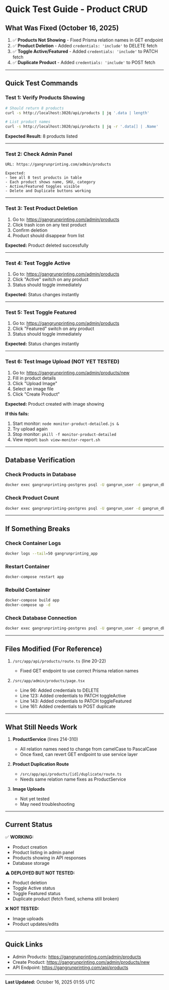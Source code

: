 # Quick Test Guide - Product CRUD

## What Was Fixed (October 16, 2025)

1. ✅ **Products Not Showing** - Fixed Prisma relation names in GET endpoint
2. ✅ **Product Deletion** - Added `credentials: 'include'` to DELETE fetch
3. ✅ **Toggle Active/Featured** - Added `credentials: 'include'` to PATCH fetch
4. ✅ **Duplicate Product** - Added `credentials: 'include'` to POST fetch

---

## Quick Test Commands

### Test 1: Verify Products Showing
```bash
# Should return 8 products
curl -s http://localhost:3020/api/products | jq '.data | length'

# List product names
curl -s http://localhost:3020/api/products | jq -r '.data[] | .Name'
```

**Expected Result:** 8 products listed

---

### Test 2: Check Admin Panel
```
URL: https://gangrunprinting.com/admin/products

Expected:
- See all 8 test products in table
- Each product shows name, SKU, category
- Active/Featured toggles visible
- Delete and Duplicate buttons working
```

---

### Test 3: Test Product Deletion
1. Go to: https://gangrunprinting.com/admin/products
2. Click trash icon on any test product
3. Confirm deletion
4. Product should disappear from list

**Expected:** Product deleted successfully

---

### Test 4: Test Toggle Active
1. Go to: https://gangrunprinting.com/admin/products
2. Click "Active" switch on any product
3. Status should toggle immediately

**Expected:** Status changes instantly

---

### Test 5: Test Toggle Featured
1. Go to: https://gangrunprinting.com/admin/products
2. Click "Featured" switch on any product
3. Status should toggle immediately

**Expected:** Status changes instantly

---

### Test 6: Test Image Upload (NOT YET TESTED)
1. Go to: https://gangrunprinting.com/admin/products/new
2. Fill in product details
3. Click "Upload Image"
4. Select an image file
5. Click "Create Product"

**Expected:** Product created with image showing

**If this fails:**
1. Start monitor: `node monitor-product-detailed.js &`
2. Try upload again
3. Stop monitor: `pkill -f monitor-product-detailed`
4. View report: `bash view-monitor-report.sh`

---

## Database Verification

### Check Products in Database
```bash
docker exec gangrunprinting-postgres psql -U gangrun_user -d gangrun_db -c "SELECT id, name, sku, \"createdAt\", \"isActive\" FROM \"Product\" ORDER BY \"createdAt\" DESC LIMIT 10;"
```

### Check Product Count
```bash
docker exec gangrunprinting-postgres psql -U gangrun_user -d gangrun_db -c "SELECT COUNT(*) FROM \"Product\";"
```

---

## If Something Breaks

### Check Container Logs
```bash
docker logs --tail=50 gangrunprinting_app
```

### Restart Container
```bash
docker-compose restart app
```

### Rebuild Container
```bash
docker-compose build app
docker-compose up -d
```

### Check Database Connection
```bash
docker exec gangrunprinting-postgres psql -U gangrun_user -d gangrun_db -c "SELECT version();"
```

---

## Files Modified (For Reference)

1. `/src/app/api/products/route.ts` (line 20-22)
   - Fixed GET endpoint to use correct Prisma relation names

2. `/src/app/admin/products/page.tsx`
   - Line 96: Added credentials to DELETE
   - Line 123: Added credentials to PATCH toggleActive
   - Line 143: Added credentials to PATCH toggleFeatured
   - Line 161: Added credentials to POST duplicate

---

## What Still Needs Work

1. **ProductService** (lines 214-310)
   - All relation names need to change from camelCase to PascalCase
   - Once fixed, can revert GET endpoint to use service layer

2. **Product Duplication Route**
   - `/src/app/api/products/[id]/duplicate/route.ts`
   - Needs same relation name fixes as ProductService

3. **Image Uploads**
   - Not yet tested
   - May need troubleshooting

---

## Current Status

✅ **WORKING:**
- Product creation
- Product listing in admin panel
- Products showing in API responses
- Database storage

⚠️ **DEPLOYED BUT NOT TESTED:**
- Product deletion
- Toggle Active status
- Toggle Featured status
- Duplicate product (fetch fixed, schema still broken)

❌ **NOT TESTED:**
- Image uploads
- Product updates/edits

---

## Quick Links

- Admin Products: https://gangrunprinting.com/admin/products
- Create Product: https://gangrunprinting.com/admin/products/new
- API Endpoint: https://gangrunprinting.com/api/products

---

**Last Updated:** October 16, 2025 01:55 UTC
